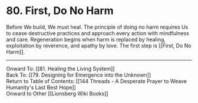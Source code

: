 # 80. First, Do No Harm

Before We build, We must heal. The principle of doing no harm requires Us to cease destructive practices and approach every action with mindfulness and care. Regeneration begins when harm is replaced by healing, exploitation by reverence, and apathy by love. The first step is [[First, Do No Harm]]. 

____

Onward To: [[81. Healing the Living System]]  
Back To: [[79. Designing for Emergence into the Unknown]]  
Return to Table of Contents: [[144 Threads - A Desperate Prayer to Weave Humanity's Last Best Hope]]  
Onward to Other [[Lionsberg Wiki Books]]  